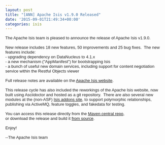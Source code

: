 ```yaml
---
layout: post
title: "[ANN] Apache Isis v1.9.0 Released"
date: '2015-09-01T21:49:34+00:00'
categories: isis
---
```

<div style="font-size: small; color: #222222; font-family: arial, sans-serif;">The Apache Isis team is pleased to announce the release of Apache Isis v1.9.0.</div> 
  <div style="font-size: small; color: #222222; font-family: arial, sans-serif;"><br /></div> 
  <div style="font-size: small; color: #222222; font-family: arial, sans-serif;">New release includes 18 new features, 50 improvements and 25 bug fixes. &nbsp;The new features include:</div> 
  <div style="font-size: small; color: #222222; font-family: arial, sans-serif;">- upgrading dependency on DataNucleus to 4.1.x</div> 
  <div style="font-size: small; color: #222222; font-family: arial, sans-serif;">- a new mechanism (&quot;AppManifest&quot;) for bootstrapping Isis</div> 
  <div style="font-size: small; color: #222222; font-family: arial, sans-serif;">- a bunch of useful new domain services, including support for content negotiation service within the Restful Objects viewer<br /></div> 
  <div style="font-size: small; color: #222222; font-family: arial, sans-serif;"><br /></div> 
  <div style="font-size: small; color: #222222; font-family: arial, sans-serif;">Full release notes are available on the <a href="http://isis.apache.org/release-notes.html#r1.9.0">Apache Isis website</a>.</div> 
  <div style="font-size: small; color: #222222; font-family: arial, sans-serif;"><br /></div> 
  <div style="font-size: small; color: #222222; font-family: arial, sans-serif;">This release cycle has also included the reworkings of the Apache Isis website, now built using Asciidoctor and hosted as a git repository. &nbsp;There are also several new modules at the (non-ASF) <a href="http://isisaddons.org">Isis addons site</a>, to support polymorphic relationships, publishing via ActiveMQ, feature toggles, and fakedata for testing.<br /></div> 
  <div style="font-size: small; color: #222222; font-family: arial, sans-serif;"><br /></div> 
  <div style="font-size: small; color: #222222; font-family: arial, sans-serif;">You can access this release directly from the <a href="http://search.maven.org">Maven central repo</a>,</div> 
  <div style="font-size: small; color: #222222; font-family: arial, sans-serif;">or download the release and build it <a href="http://isis.apache.org/downloads.html">from source</a>.</div> 
  <div style="font-size: small; color: #222222; font-family: arial, sans-serif;"><br /></div> 
  <div style="font-size: small; color: #222222; font-family: arial, sans-serif;">Enjoy!</div> 
  <div style="font-size: small; color: #222222; font-family: arial, sans-serif;"><br /></div> 
  <div style="font-size: small; color: #222222; font-family: arial, sans-serif;">--The Apache Isis team</div> 
  <div style="font-size: small; color: #222222; font-family: arial, sans-serif;"><br /></div> 
  <div style="font-size: small; color: #222222; font-family: arial, sans-serif;"><br /></div> 
  <div><br /></div>
